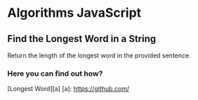 # Algorithms JavaScript
## Find the Longest Word in a String
Return the length of the longest word in the provided sentence.
### Here you can find out how?
[Longest Word][a]
[a]: https://github.com/
